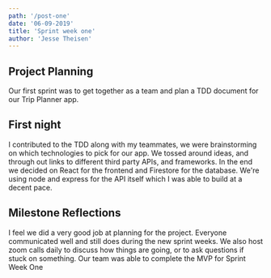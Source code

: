 ```yaml
---
path: '/post-one'
date: '06-09-2019'
title: 'Sprint week one'
author: 'Jesse Theisen'
---
```


## Project Planning

Our first sprint was to get together as a team and plan a TDD document for our Trip Planner app.

## First night

I contributed to the TDD along with my teammates, we were brainstorming on which technologies to pick for our app. We tossed around ideas, and through out links to different third party APIs, and frameworks. In the end we decided on React for the frontend and Firestore for the database. We're using node and express for the API itself which I was able to build at a decent pace.

## Milestone Reflections

I feel we did a very good job at planning for the project. Everyone communicated well and still does during the new sprint weeks. We also host zoom calls daily to discuss how things are going, or to ask questions if stuck on something. Our team was able to complete the MVP for Sprint Week One